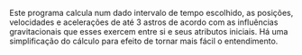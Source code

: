Este programa calcula num dado intervalo de tempo escolhido, as posições, velocidades e acelerações de até 3 astros de acordo com as influências gravitacionais
que esses exercem entre si e seus atributos iniciais. Há uma simplificação do cálculo para efeito de tornar mais fácil
o entendimento.
